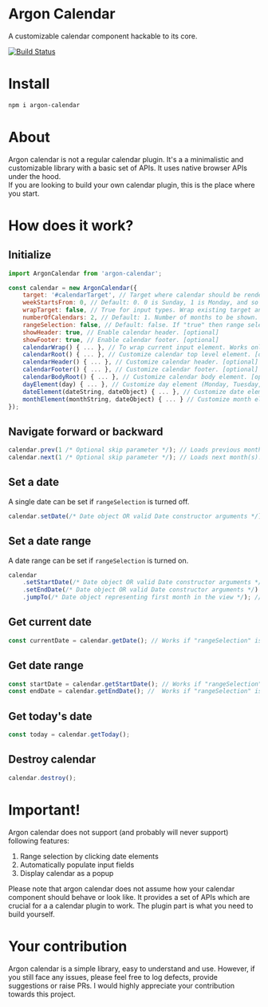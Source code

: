 # Argon Calendar
A customizable calendar component hackable to its core.<br>

[![Build Status](https://travis-ci.org/scssyworks/argon-calendar.svg?branch=master)](https://travis-ci.org/scssyworks/argon-calendar)

# Install

```sh
npm i argon-calendar
```

# About

Argon calendar is not a regular calendar plugin. It's a a minimalistic and customizable library with a basic set of APIs. It uses native browser APIs under the hood. <br>
If you are looking to build your own calendar plugin, this is the place where you start. <br>

# How does it work?

## Initialize

```js
import ArgonCalendar from 'argon-calendar';

const calendar = new ArgonCalendar({
    target: '#calendarTarget', // Target where calendar should be rendered. [mandatory]
    weekStartsFrom: 0, // Default: 0. 0 is Sunday, 1 is Monday, and so on... [optional]
    wrapTarget: false, // True for input types. Wrap existing target and place calendar inside the wrapping element. [optional]
    numberOfCalendars: 2, // Default: 1. Number of months to be shown. [optional]
    rangeSelection: false, // Default: false. If "true" then range selection is enabled. [optional]
    showHeader: true, // Enable calendar header. [optional]
    showFooter: true, // Enable calendar footer. [optional]
    calendarWrap() { ... }, // To wrap current input element. Works only for "input" as a target. [optional]
    calendarRoot() { ... }, // Customize calendar top level element. [optional]
    calendarHeader() { ... }, // Customize calendar header. [optional]
    calendarFooter() { ... }, // Customize calendar footer. [optional]
    calendarBodyRoot() { ... }, // Customize calendar body element. [optional]
    dayElement(day) { ... }, // Customize day element (Monday, Tuesday, Wednesday, etc.). [optional]
    dateElement(dateString, dateObject) { ... }, // Customize date element. [optional]
    monthElement(monthString, dateObject) { ... } // Customize month element. [optional]
});
```

## Navigate forward or backward

```js
calendar.prev(1 /* Optional skip parameter */); // Loads previous month(s). Optional "skip" parameter specifies how many months should be skipped.
calendar.next(1 /* Optional skip parameter */); // Loads next month(s). Optional "skip" parameter specifies how many months should be skipped.
```

## Set a date

A single date can be set if ``rangeSelection`` is turned off.

```js
calendar.setDate(/* Date object OR valid Date constructor arguments */);
```

## Set a date range

A date range can be set if ``rangeSelection`` is turned on.

```js
calendar
    .setStartDate(/* Date object OR valid Date constructor arguments */)
    .setEndDate(/* Date object OR valid Date constructor arguments */) // These two methods will not re-render months
    .jumpTo(/* Date object representing first month in the view */); // You should call this method to re-render months and diplay date range
```

## Get current date

```js
const currentDate = calendar.getDate(); // Works if "rangeSelection" is turned off.
```

## Get date range

```js
const startDate = calendar.getStartDate(); // Works if "rangeSelection" is turned on.
const endDate = calendar.getEndDate(); //  Works if "rangeSelection" is turned on.
```

## Get today's date

```js
const today = calendar.getToday();
```

## Destroy calendar

```js
calendar.destroy();
```

# Important!

Argon calendar does not support (and probably will never support) following features: <br>
1. Range selection by clicking date elements <br>
2. Automatically populate input fields <br>
3. Display calendar as a popup <br>

Please note that argon calendar does not assume how your calendar component should behave or look like. It provides a set of APIs which are crucial for a a calendar plugin to work. The plugin part is what you need to build yourself.

# Your contribution

Argon calendar is a simple library, easy to understand and use. However, if you still face any issues, please feel free to log defects, provide suggestions or raise PRs. I would highly appreciate your contribution towards this project.